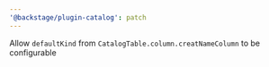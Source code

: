 ```yaml
---
'@backstage/plugin-catalog': patch
---
```


Allow `defaultKind` from `CatalogTable.column.creatNameColumn` to be configurable
